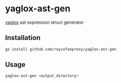 # yaglox-ast-gen

[yaglox](https://github.com/roycefanproxy/yaglox) ast expression struct generator


## Installation

```bash
go install github.com/roycefanproxy/yaglox-ast-gen
```

## Usage

```bash
yaglox-ast-gen <output_directory>
```